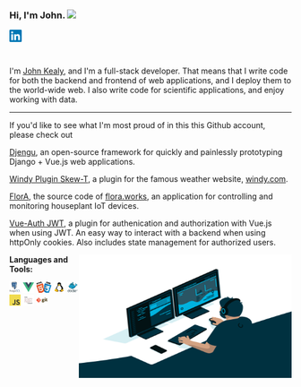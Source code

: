 ### Hi, I'm John. <img src="https://media.giphy.com/media/hvRJCLFzcasrR4ia7z/giphy.gif" width="25px">

<a target="_blank" href="https://www.linkedin.com/in/johnckealy/">
  <img align="left" alt="John Kealy | Linkedin" width="22px" src="https://github.com/johnckealy/johnckealy/blob/0e1a809b010e5b01a0647469c115a7b9906285fe/images/linkedin.svg" />
</a>

<br />
<br />
<br />

I'm [John Kealy](https://johnkealy.com/), and I'm a full-stack developer. That means that I write code
for both the backend and frontend of web applications, and I deploy them to the world-wide web. I also
write code for scientific applications, and enjoy working with data.

<hr/>

If you'd like to see what I'm most proud of in this this Github account, please
check out

  [Djengu](https://github.com/johnckealy/djengu), an open-source framework for quickly and painlessly prototyping Django + Vue.js web applications.

  [Windy Plugin Skew-T](https://github.com/johnckealy/windy-plugin-skewt), a plugin for the famous weather website, [windy.com](https://windy.com).

  [FlorA](https://github.com/johnckealy/flora), the source code of [flora.works](https://flora.works), an application for controlling and monitoring
  houseplant IoT devices.

  [Vue-Auth JWT](https://github.com/johnckealy/vue-auth-jwt), a plugin for authenication and authorization with Vue.js when using JWT. An easy way to interact
  with a backend when using httpOnly cookies. Also includes state management for authorized users.


  <img align="right" alt="GIF" src="https://github.com/johnckealy/johnckealy/blob/0e1a809b010e5b01a0647469c115a7b9906285fe/images/coder.gif?raw=true" width="380" height="220" />


**Languages and Tools:**  

<code><img height="20" src="https://github.com/johnckealy/johnckealy/blob/0e1a809b010e5b01a0647469c115a7b9906285fe/images/postgresql.png"></code>
<code><img height="20" src="https://github.com/johnckealy/johnckealy/blob/0e1a809b010e5b01a0647469c115a7b9906285fe/images/vue.png"></code>
<code><img height="20" src="https://github.com/johnckealy/johnckealy/blob/0e1a809b010e5b01a0647469c115a7b9906285fe/images/Html_css.jpg"></code>
<code><img height="20" src="https://github.com/johnckealy/johnckealy/blob/0e1a809b010e5b01a0647469c115a7b9906285fe/images/Linux.png"></code>
<code><img height="20" src="https://github.com/johnckealy/johnckealy/blob/0e1a809b010e5b01a0647469c115a7b9906285fe/images/Docker.png"></code>
<code><img height="20" src="https://github.com/johnckealy/johnckealy/blob/0e1a809b010e5b01a0647469c115a7b9906285fe/images/javascript.png"></code>
<code><img height="20" src="https://github.com/johnckealy/johnckealy/blob/0e1a809b010e5b01a0647469c115a7b9906285fe/images/drf.png"></code>
<code><img height="20" src="https://github.com/johnckealy/johnckealy/blob/0e1a809b010e5b01a0647469c115a7b9906285fe/images/git.png"></code>
